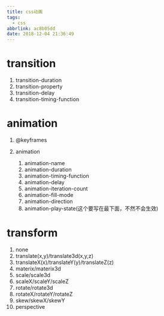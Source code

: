 ```yaml
---
title: css动画
tags:
  - css
abbrlink: ac8b05dd
date: 2018-12-04 21:36:49
---
```


# transition

1. transition-duration
2. transition-property
3. transition-delay
4. transition-timing-function

# animation

1. @keyframes

2. animation

   1. animation-name
   2. animation-duration
   3. animation-timing-function
   4. animation-delay
   5. animation-iteration-count
   6. animation-fill-mode
   7. animation-direction
   8. animation-play-state(这个要写在最下面，不然不会生效)


# transform

1. none
2. translate(x,y)/translate3d(x,y,z)
3. translateX(x)/translateY(y)/translateZ(z)
4. materix/materix3d
5. scale/scale3d
6. scaleX/scaleY/scaleZ
7. rotate/rotate3d
8. rotateX/rotateY/rotateZ
9. skew/skewX/skewY
10. perspective